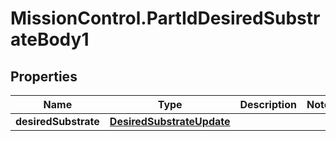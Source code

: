 # MissionControl.PartIdDesiredSubstrateBody1

## Properties
Name | Type | Description | Notes
------------ | ------------- | ------------- | -------------
**desiredSubstrate** | [**DesiredSubstrateUpdate**](DesiredSubstrateUpdate.md) |  | 
